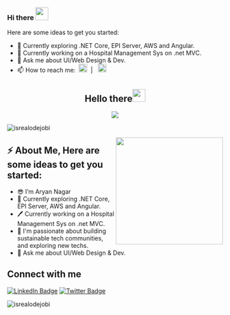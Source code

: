 ### Hi there <img src="https://github.com/aryannagar/aryannagar/assets/40473422/b61b4022-7c44-43cb-ac42-c9f30914bede" dragabble="false" width=30 />



<!--
**aryannagar/aryannagar** is a ✨ _special_ ✨ repository because its `README.md` (this file) appears on your GitHub profile.-->

Here are some ideas to get you started:

- 🔭 Currently exploring .NET Core, EPI Server, AWS and Angular.
- 🌱 Currently working on a Hospital Management Sys on .net MVC.
- 💬 Ask me about UI/Web Design & Dev.
- 📫 How to reach me: &nbsp;<a href="https://www.twitter.com/aryannagar27" title="Follow me on twitter" target="/blank"><img src="https://github.com/aryannagar/aryannagar/assets/40473422/386c32bf-1d31-41a7-8b13-4b2ba7b58645" width=20 dragabble="false" /></a> &nbsp;| &nbsp; <a href="https://www.instagram.com/aryannagar27" target="/blank" title="Follow me on Instagram"><img src="https://github.com/aryannagar/aryannagar/assets/40473422/687d9aeb-f3fb-4abd-b40a-3061b4f73336" width=20 dragabble="false" /></a>




<h2 align="center">Hello there<img src = "https://github.com/aryannagar/aryannagar/assets/40473422/b61b4022-7c44-43cb-ac42-c9f30914bede" dragabble="false" width = 30px></h2>

<!-- Animation Typing -->

<p align="center">
  <img src="https://readme-typing-svg.herokuapp.com?font=Fira+Code&pause=1100&width=500&lines=I'm+Aryan+Nagar.+Software+Developer;Specializing+in+Backend+Development;">
</p>

<!-- Animation Typing: END -->


<!-- Profile Views -->

<p align="left">
  <img src="https://komarev.com/ghpvc/?username=Ruth-ikegah&label=Profile%20views&color=0e75b6&style=flat" alt="isrealodejobi" />
</p>

<!-- Profile Views: END -->



<!--Image Gif-->
<img  src="https://user-images.githubusercontent.com/105108549/190127191-945c97b4-f2e8-47fe-b1da-ff678d31c0ed.gif" height="250px" align="right" />

<!-- About me section -->

<h2>⚡️ About Me, Here are some ideas to get you started:</h2>

<ul>
  <li>😎 I’m Aryan Nagar</li>
  
  <li>🔭 Currently exploring .NET Core, EPI Server, AWS and Angular.</li>
  
  <li>🖊️ Currently working on a Hospital Management Sys on .net MVC.</a>
  
  <li>🤔 I'm passionate about building sustainable tech communities, and exploring new techs.</li>
  
  <li>💬 Ask me about UI/Web Design & Dev.</li>
</ul>

<!-- About me section: END -->

<!-- Conecct section -->

<h2>Connect with me</h3>
    <p>
        <a href="https://www.instagram.com/aryannagar27"><img src="https://img.shields.io/badge/-Ruth%20Ikegah%20-blue?style=plastic&amp;labelColor=blue&amp;logo=LinkedIn&amp;link=www.linkedin.com/in/adeoluwa-agbakosi-687023219" alt="LinkedIn Badge"></a> 
       <a href="https://www.twitter.com/aryannagar27"><img src="https://img.shields.io/badge/-IkegahRuth-informational?style=plastic&amp;labelColor=informational&amp;logo=Twitter&amp;link=https://twitter.com/Dev_180Memes" alt="Twitter Badge"></a>
   </p>
   
 <!-- Conecct section: END -->

<p align="left">
  <img src="https://komarev.com/ghpvc/?username=Aryan-Nagar&label=Profile%20views&color=0e75b6&style=flat" alt="isrealodejobi" />
</p>


